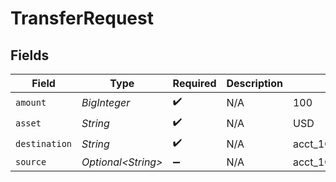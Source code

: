 # TransferRequest


## Fields

| Field                 | Type                  | Required              | Description           | Example               |
| --------------------- | --------------------- | --------------------- | --------------------- | --------------------- |
| `amount`              | *BigInteger*          | :heavy_check_mark:    | N/A                   | 100                   |
| `asset`               | *String*              | :heavy_check_mark:    | N/A                   | USD                   |
| `destination`         | *String*              | :heavy_check_mark:    | N/A                   | acct_1Gqj58KZcSIg2N2q |
| `source`              | *Optional\<String>*   | :heavy_minus_sign:    | N/A                   | acct_1Gqj58KZcSIg2N2q |